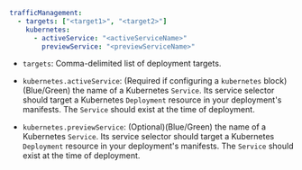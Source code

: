 ---
---

```yaml
trafficManagement:
  - targets: ["<target1>", "<target2>"]
    kubernetes:
      - activeService: "<activeServiceName>"
        previewService: "<previewServiceName>"
```

* `targets`: Comma-delimited list of deployment targets.

* `kubernetes.activeService`: (Required if configuring a `kubernetes` block)(Blue/Green) the name of a Kubernetes `Service`. Its service selector should target a Kubernetes `Deployment` resource in your deployment's manifests. The `Service` should exist at the time of deployment.

* `kubernetes.previewService`: (Optional)(Blue/Green) the name of a Kubernetes `Service`. Its service selector should target a Kubernetes `Deployment` resource in your deployment's manifests. The `Service` should exist at the time of deployment.